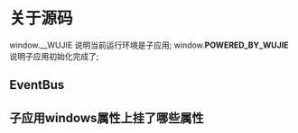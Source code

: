 # 关于源码

window.__WUJIE 说明当前运行环境是子应用;
window.__POWERED_BY_WUJIE__ 说明子应用初始化完成了;

## EventBus

## 子应用windows属性上挂了哪些属性
